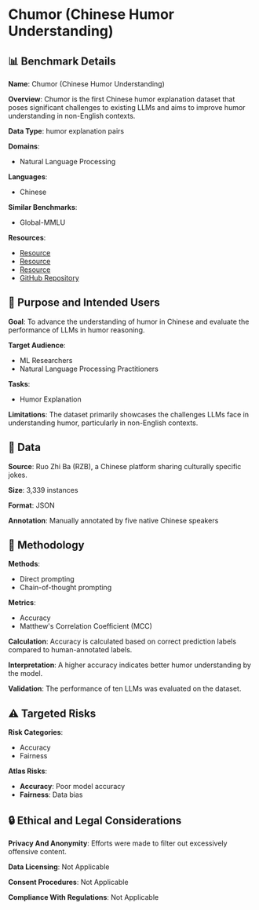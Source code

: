# Chumor (Chinese Humor Understanding)

## 📊 Benchmark Details

**Name**: Chumor (Chinese Humor Understanding)

**Overview**: Chumor is the first Chinese humor explanation dataset that poses significant challenges to existing LLMs and aims to improve humor understanding in non-English contexts.

**Data Type**: humor explanation pairs

**Domains**:
- Natural Language Processing

**Languages**:
- Chinese

**Similar Benchmarks**:
- Global-MMLU

**Resources**:
- [Resource](https://huggingface.co/datasets/dnaihao/Chumor)
- [Resource](https://dnaihao.github.io/Chumor-dataset/)
- [Resource](https://huggingface.co/spaces/dnaihao/Chumor)
- [GitHub Repository](https://github.com/dnaihao/Chumor-dataset)

## 🎯 Purpose and Intended Users

**Goal**: To advance the understanding of humor in Chinese and evaluate the performance of LLMs in humor reasoning.

**Target Audience**:
- ML Researchers
- Natural Language Processing Practitioners

**Tasks**:
- Humor Explanation

**Limitations**: The dataset primarily showcases the challenges LLMs face in understanding humor, particularly in non-English contexts.

## 💾 Data

**Source**: Ruo Zhi Ba (RZB), a Chinese platform sharing culturally specific jokes.

**Size**: 3,339 instances

**Format**: JSON

**Annotation**: Manually annotated by five native Chinese speakers

## 🔬 Methodology

**Methods**:
- Direct prompting
- Chain-of-thought prompting

**Metrics**:
- Accuracy
- Matthew's Correlation Coefficient (MCC)

**Calculation**: Accuracy is calculated based on correct prediction labels compared to human-annotated labels.

**Interpretation**: A higher accuracy indicates better humor understanding by the model.

**Validation**: The performance of ten LLMs was evaluated on the dataset.

## ⚠️ Targeted Risks

**Risk Categories**:
- Accuracy
- Fairness

**Atlas Risks**:
- **Accuracy**: Poor model accuracy
- **Fairness**: Data bias

## 🔒 Ethical and Legal Considerations

**Privacy And Anonymity**: Efforts were made to filter out excessively offensive content.

**Data Licensing**: Not Applicable

**Consent Procedures**: Not Applicable

**Compliance With Regulations**: Not Applicable
